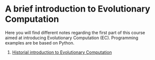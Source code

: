 # A brief introduction to Evolutionary Computation

Here you will find different notes regarding the first part of this course
aimed at introducing Evolutionary Computation (EC). Programming examples
are be based on Python.

1. [Historial introduction to Evolutionary Computation](ec-intro.md)
